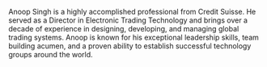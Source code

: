 Anoop Singh is a highly accomplished professional from Credit Suisse. He served as a Director in Electronic Trading Technology and brings over a decade of experience in designing, developing, and managing global trading systems. Anoop is known for his exceptional leadership skills, team building acumen, and a proven ability to establish successful technology groups around the world.
